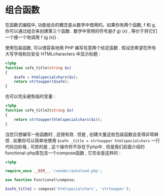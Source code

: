 # 组合函数

在函数式编程中, 功能组合的概念是从数学中借用的。如果你有两个函数, f 和 g, 你可以通过组合来创建第三个函数 . 数学中常用的符号是\(f g\) \(x\) , 等价于将它们一个接一个地调用 f \(g \(x\)\) .

使用包装函数, 可以很容易地用 PHP 编写任意两个给定函数 . 假设您希望在所有大写字母和仅安全 HTMLcharacters 中显示标题 :

```php
<?php
function safe_title(string $s)
{
    $safe = htmlspecialchars($s);
    return strtoupper($safe);
}
```

也可以完全避免临时变量 :

```php
<?php
function safe_title2(string $s)
{
    return strtoupper(htmlspecialchars($s));
}
```

当您只想编写一些函数时 , 这很有效 . 但是 , 创建大量这些包装函数会变得非常麻烦 . 如果你可以简单地使用 `$safe _title = strtoupper htmlspecialchars` 一行代码岂妙哉 , 可悲的是 , 这个操作符不存在于php中 , 但是我们前面介绍的functional-php库包含一个compose函数 , 它完全是这样的 : 

```php
<?php

require_once __DIR__.'/vendor/autoload.php';

use function Functional\compose;

$safe_title2 = compose('htmlspecialchars', 'strtoupper');
```



